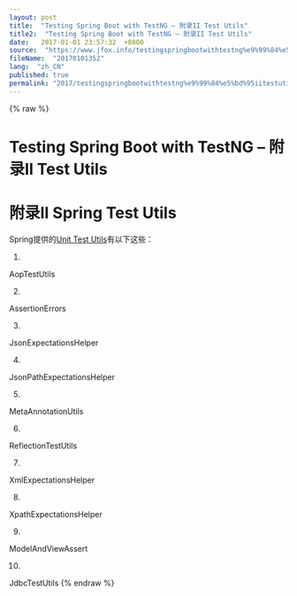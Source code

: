 ```yaml
---
layout: post
title:  "Testing Spring Boot with TestNG – 附录II Test Utils"
title2:  "Testing Spring Boot with TestNG – 附录II Test Utils"
date:   2017-01-01 23:57:32  +0800
source:  "https://www.jfox.info/testingspringbootwithtestng%e9%99%84%e5%bd%95iitestutils.html"
fileName:  "20170101352"
lang:  "zh_CN"
published: true
permalink: "2017/testingspringbootwithtestng%e9%99%84%e5%bd%95iitestutils.html"
---
```

{% raw %}
# Testing Spring Boot with TestNG – 附录II Test Utils 


# 附录II Spring Test Utils

Spring提供的[Unit Test Utils](https://www.jfox.info/go.php?url=https://docs.spring.io/spring/docs/4.3.9.RELEASE/spring-framework-reference/html/unit-testing.html#unit-testing-support-classes)有以下这些：

1. 
AopTestUtils

2. 
AssertionErrors

3. 
JsonExpectationsHelper

4. 
JsonPathExpectationsHelper

5. 
MetaAnnotationUtils

6. 
ReflectionTestUtils

7. 
XmlExpectationsHelper

8. 
XpathExpectationsHelper

9. 
ModelAndViewAssert

10. 
JdbcTestUtils
{% endraw %}
